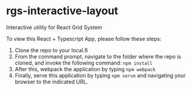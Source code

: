 # rgs-interactive-layout
Interactive utility for React Grid System

To view this React + Typescript App, please follow these steps:

1. Clone the repo to your local.ß
2. From the command prompt, navigate to the folder where the repo is cloned, and invoke the following command: `npm install`
3. After this, webpack the application by typing `npm webpack`
4. Finally, serve this application by typing `npm serve` and navigating your browser to the indicated URL.
